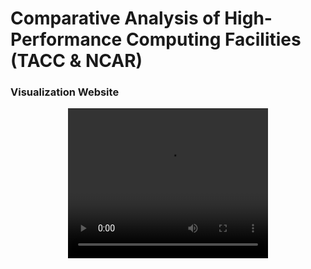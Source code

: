 # Comparative Analysis of High-Performance Computing Facilities (TACC & NCAR)


### Visualization Website

<p align="center">
  <video width="320" height="240" controls>
    <source src="https://drive.google.com/file/d/15mXAsT74_ZmYWHxZJjMpEV0r0qkAkm8c/view?usp=sharing" type="video/mp4">
    Your browser does not support the video tag.
  </video>
</p>
